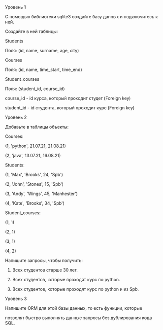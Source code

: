 Уровень 1




С помощью библиотеки sqlite3 создайте базу данных и подключитесь к ней.

Создайте в ней таблицы:



Students

Поля: (id, name, surname, age, city)



Courses

Поля: (id, name, time_start, time_end)

Student_courses

Поля: (student_id, course_id)

course_id - id курса, который проходит студет (Foreign key)

student_id - id студента, который проходит курс (Foreign key)



Уровень 2



Добавьте в таблицы объекты:

Courses:

(1, 'python', 21.07.21, 21.08.21)

(2, 'java', 13.07.21, 16.08.21)



Students:

(1, 'Max', 'Brooks', 24, 'Spb')

(2, 'John', 'Stones', 15, 'Spb')

(3, 'Andy', 'Wings', 45, 'Manhester')

(4, 'Kate', 'Brooks', 34, 'Spb')

Student_courses:

(1, 1)

(2, 1)

(3, 1)

(4, 2)



Напишите запросы, чтобы получить:

1. Всех студентов старше 30 лет.

2. Всех студентов, которые проходят курс по python.

3. Всех студентов, которые проходят курс по python и из Spb.



Уровень 3




Напишите ORM для этой базы данных, то есть функции, которые

позволят быстро выполнять данные запросы без дублирования кода SQL.